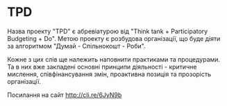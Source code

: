 # TPD

Назва проекту "TPD" є абревіатурою від "Think tank + Participatory Budgeting + Do". Метою проекту є розбудова організації, що буде діяти за алгоритмом "Думай - Спільнокошт - Роби".

Кожне з цих слів ще належить наповнити практиками та процедурами. Та в них вже закладені основні принципи діяльності - критичне мислення, співфінансування змін, проактивна позиція та прозорість організації.

Посилання на сайт http://cli.re/6JyN9b
